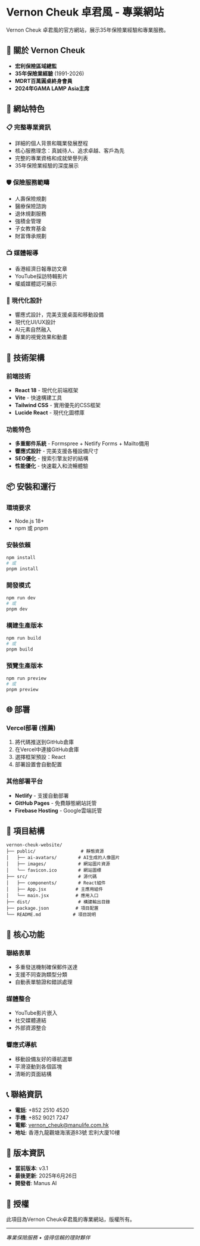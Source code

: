 # Vernon Cheuk 卓君風 - 專業網站

Vernon Cheuk 卓君風的官方網站，展示35年保險業經驗和專業服務。

## 🏢 關於 Vernon Cheuk

- **宏利保險區域總監**
- **35年保險業經驗** (1991-2026)
- **MDRT百萬圓桌終身會員**
- **2024年GAMA LAMP Asia主席**

## 🌟 網站特色

### 📋 完整專業資訊
- 詳細的個人背景和職業發展歷程
- 核心服務理念：真誠待人、追求卓越、客戶為先
- 完整的專業資格和成就榮譽列表
- 35年保險業經驗的深度展示

### 🛡️ 保險服務範疇
- 人壽保險規劃
- 醫療保險諮詢
- 退休規劃服務
- 強積金管理
- 子女教育基金
- 財富傳承規劃

### 📺 媒體報導
- 香港經濟日報專訪文章
- YouTube採訪特輯影片
- 權威媒體認可展示

### 🎨 現代化設計
- 響應式設計，完美支援桌面和移動設備
- 現代化UI/UX設計
- AI元素自然融入
- 專業的視覺效果和動畫

## 🚀 技術架構

### 前端技術
- **React 18** - 現代化前端框架
- **Vite** - 快速構建工具
- **Tailwind CSS** - 實用優先的CSS框架
- **Lucide React** - 現代化圖標庫

### 功能特色
- **多重郵件系統** - Formspree + Netlify Forms + Mailto備用
- **響應式設計** - 完美支援各種設備尺寸
- **SEO優化** - 搜索引擎友好的結構
- **性能優化** - 快速載入和流暢體驗

## 📦 安裝和運行

### 環境要求
- Node.js 18+ 
- npm 或 pnpm

### 安裝依賴
```bash
npm install
# 或
pnpm install
```

### 開發模式
```bash
npm run dev
# 或
pnpm dev
```

### 構建生產版本
```bash
npm run build
# 或
pnpm build
```

### 預覽生產版本
```bash
npm run preview
# 或
pnpm preview
```

## 🌐 部署

### Vercel部署 (推薦)
1. 將代碼推送到GitHub倉庫
2. 在Vercel中連接GitHub倉庫
3. 選擇框架預設：React
4. 部署設置會自動配置

### 其他部署平台
- **Netlify** - 支援自動部署
- **GitHub Pages** - 免費靜態網站託管
- **Firebase Hosting** - Google雲端託管

## 📁 項目結構

```
vernon-cheuk-website/
├── public/                 # 靜態資源
│   ├── ai-avatars/        # AI生成的人像圖片
│   ├── images/            # 網站圖片資源
│   └── favicon.ico        # 網站圖標
├── src/                   # 源代碼
│   ├── components/        # React組件
│   ├── App.jsx           # 主應用組件
│   └── main.jsx          # 應用入口
├── dist/                  # 構建輸出目錄
├── package.json          # 項目配置
└── README.md            # 項目說明
```

## 🎯 核心功能

### 聯絡表單
- 多重發送機制確保郵件送達
- 支援不同查詢類型分類
- 自動表單驗證和錯誤處理

### 媒體整合
- YouTube影片嵌入
- 社交媒體連結
- 外部資源整合

### 響應式導航
- 移動設備友好的導航選單
- 平滑滾動到各個區塊
- 清晰的頁面結構

## 📞 聯絡資訊

- **電話**: +852 2510 4520
- **手機**: +852 9021 7247  
- **電郵**: vernon_cheuk@manulife.com.hk
- **地址**: 香港九龍觀塘海濱道83號 宏利大廈10樓

## 📄 版本資訊

- **當前版本**: v3.1
- **最後更新**: 2025年6月26日
- **開發者**: Manus AI

## 📜 授權

此項目為Vernon Cheuk卓君風的專業網站，版權所有。

---

*專業保險服務 • 值得信賴的理財夥伴*

